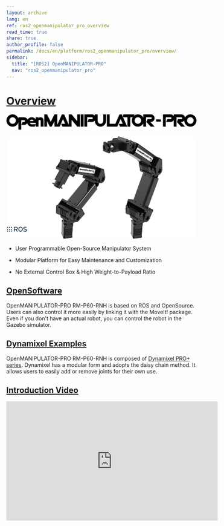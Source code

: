 ```yaml
---
layout: archive
lang: en
ref: ros2_openmanipulator_pro_overview
read_time: true
share: true
author_profile: false
permalink: /docs/en/platform/ros2_openmanipulator_pro/overview/
sidebar:
  title: "[ROS2] OpenMANIPULATOR-PRO"
  nav: "ros2_openmanipulator_pro"
---
```



# [Overview](#overview)


![](/assets/images/platform/openmanipulator_pro/logo.png)

<img src="/assets/images/platform/openmanipulator_pro/product_img.png" width="1250">

- User Programmable Open-Source Manipulator System 

- Modular Platform for Easy Maintenance and Customization

- No External Control Box & High Weight-to-Payload Ratio

## [OpenSoftware](#opensoftware)
OpenMANIPULATOR-PRO RM-P60-RNH is based on ROS ​and OpenSource. Users can also control it more easily by linking it with the MoveIt! package. Even if you don't have an actual robot, you can control the robot in the Gazebo simulator​.

## [Dynamixel Examples](#dynamixel-examples)
OpenMANIPULATOR-PRO RM-P60-RNH is composed of [Dynamixel PRO+ series](/docs/en/dxl/pro_plus/). Dynamixel has a modular form and adopts the daisy chain method. It allows users to easily add or remove joints for their own use.  

## [Introduction Video](#introduction-video)

<iframe width="560" height="315" src="https://www.youtube.com/embed/gQmaXIipT1A" frameborder="0" allow="accelerometer; autoplay; encrypted-media; gyroscope; picture-in-picture" allowfullscreen></iframe>
